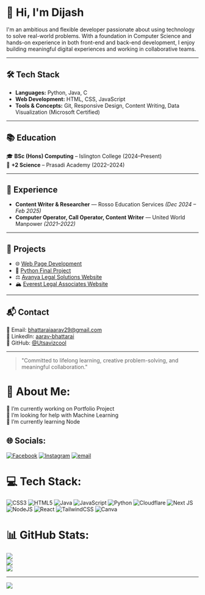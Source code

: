 # 👋 Hi, I'm Dijash

I'm an ambitious and flexible developer passionate about using technology to solve real-world problems. With a foundation in Computer Science and hands-on experience in both front-end and back-end development, I enjoy building meaningful digital experiences and working in collaborative teams.

---

## 🛠️ Tech Stack
- **Languages:** Python, Java, C
- **Web Development:** HTML, CSS, JavaScript
- **Tools & Concepts:** Git, Responsive Design, Content Writing, Data Visualization (Microsoft Certified)

---

## 📚 Education
🎓 **BSc (Hons) Computing** – Islington College (2024–Present)  
📘 **+2 Science** – Prasadi Academy (2022–2024)

---

## 💼 Experience
- **Content Writer & Researcher** — Rosso Education Services *(Dec 2024 – Feb 2025)*
- **Computer Operator, Call Operator, Content Writer** — United World Manpower *(2021–2022)*

---

## 🚀 Projects
- 🌐 [Web Page Development](https://github.com/Utsavizcool/WebPage_Development.git)  
- 🐍 [Python Final Project](https://github.com/Utsavizcool/Python_Final_Project.git)  
- ⚖️ [Avanya Legal Solutions Website](https://github.com/Dijash/Avanya-Legal-Solutions.git)  
- 🏔️ [Everest Legal Associates Website](https://github.com/Dijash/Santosh-Dada.git)

---

## 📬 Contact
📧 Email: [bhattaraiaarav29@gmail.com](mailto:bhattaraiaarav29@gmail.com)  
🔗 LinkedIn: [aarav-bhattarai](https://www.linkedin.com/in/aarav-bhattarai-238817365/)  
🐙 GitHub: [@Utsavizcool](https://github.com/Utsavizcool)

---

> "Committed to lifelong learning, creative problem-solving, and meaningful collaboration."



# 💫 About Me:
🔭 I’m currently working on Portfolio Project<br>🤝 I’m looking for help with Machine Learning<br>🌱 I’m currently learning Node<br>


## 🌐 Socials:
[![Facebook](https://img.shields.io/badge/Facebook-%231877F2.svg?logo=Facebook&logoColor=white)](https://facebook.com/https://www.facebook.com/Annoyn1) [![Instagram](https://img.shields.io/badge/Instagram-%23E4405F.svg?logo=Instagram&logoColor=white)](https://instagram.com/https://www.instagram.com/dijash____/) [![email](https://img.shields.io/badge/Email-D14836?logo=gmail&logoColor=white)](mailto:utsavbhattarai29@gmail.com) 

# 💻 Tech Stack:
![CSS3](https://img.shields.io/badge/css3-%231572B6.svg?style=for-the-badge&logo=css3&logoColor=white) ![HTML5](https://img.shields.io/badge/html5-%23E34F26.svg?style=for-the-badge&logo=html5&logoColor=white) ![Java](https://img.shields.io/badge/java-%23ED8B00.svg?style=for-the-badge&logo=openjdk&logoColor=white) ![JavaScript](https://img.shields.io/badge/javascript-%23323330.svg?style=for-the-badge&logo=javascript&logoColor=%23F7DF1E) ![Python](https://img.shields.io/badge/python-3670A0?style=for-the-badge&logo=python&logoColor=ffdd54) ![Cloudflare](https://img.shields.io/badge/Cloudflare-F38020?style=for-the-badge&logo=Cloudflare&logoColor=white) ![Next JS](https://img.shields.io/badge/Next-black?style=for-the-badge&logo=next.js&logoColor=white) ![NodeJS](https://img.shields.io/badge/node.js-6DA55F?style=for-the-badge&logo=node.js&logoColor=white) ![React](https://img.shields.io/badge/react-%2320232a.svg?style=for-the-badge&logo=react&logoColor=%2361DAFB) ![TailwindCSS](https://img.shields.io/badge/tailwindcss-%2338B2AC.svg?style=for-the-badge&logo=tailwind-css&logoColor=white) ![Canva](https://img.shields.io/badge/Canva-%2300C4CC.svg?style=for-the-badge&logo=Canva&logoColor=white)
# 📊 GitHub Stats:
![](https://github-readme-stats.vercel.app/api?username=Dijash&theme=dark&hide_border=false&include_all_commits=false&count_private=false)<br/>
![](https://nirzak-streak-stats.vercel.app/?user=Dijash&theme=dark&hide_border=false)<br/>
![](https://github-readme-stats.vercel.app/api/top-langs/?username=Dijash&theme=dark&hide_border=false&include_all_commits=false&count_private=false&layout=compact)

---
[![](https://visitcount.itsvg.in/api?id=Dijash&icon=0&color=0)](https://visitcount.itsvg.in)

<!-- Proudly created with GPRM ( https://gprm.itsvg.in ) -->
